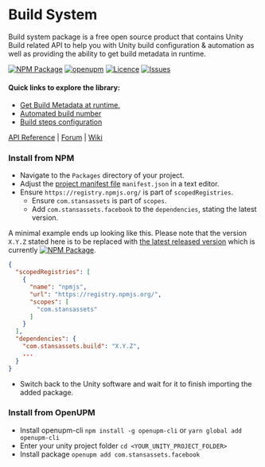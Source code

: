 # Build System

Build system package is a free open source product that contains Unity Build related API to help you with Unity build configuration & automation as well as providing the ability to get build metadata in runtime. 

[![NPM Package](https://img.shields.io/npm/v/com.stansassets.build)](https://www.npmjs.com/package/com.stansassets.build)
[![openupm](https://img.shields.io/npm/v/com.stansassets.build?label=openupm&registry_uri=https://package.openupm.com)](https://openupm.com/packages/com.stansassets.build/)
[![Licence](https://img.shields.io/npm/l/com.stansassets.build)](https://github.com/StansAssets/com.stansassets.build/blob/master/LICENSE)
[![Issues](https://img.shields.io/github/issues/StansAssets/com.stansassets.build)](https://github.com/StansAssets/com.stansassets.build/issues)

#### Quick links to explore the library:
* [Get Build Metadata at runtime.](https://myapi)
* [Automated build number](https://myapi)
* [Build steps configuration](https://myapi)

[API Reference](https://myapi) | [Forum](https://myforum) | [Wiki](https://github.com/StansAssets/com.stansassets.build/wiki)

### Install from NPM
* Navigate to the `Packages` directory of your project.
* Adjust the [project manifest file](https://docs.unity3d.com/Manual/upm-manifestPrj.html) `manifest.json` in a text editor.
* Ensure `https://registry.npmjs.org/` is part of `scopedRegistries`.
  * Ensure `com.stansassets` is part of `scopes`.
  * Add `com.stansassets.facebook` to the `dependencies`, stating the latest version.

A minimal example ends up looking like this. Please note that the version `X.Y.Z` stated here is to be replaced with [the latest released version](https://www.npmjs.com/package/com.stansassets.build) which is currently [![NPM Package](https://img.shields.io/npm/v/com.stansassets.build)](https://www.npmjs.com/package/com.stansassets.build).
  ```json
  {
    "scopedRegistries": [
      {
        "name": "npmjs",
        "url": "https://registry.npmjs.org/",
        "scopes": [
          "com.stansassets"
        ]
      }
    ],
    "dependencies": {
      "com.stansassets.build": "X.Y.Z",
      ...
    }
  }
  ```
* Switch back to the Unity software and wait for it to finish importing the added package.

### Install from OpenUPM
* Install openupm-cli `npm install -g openupm-cli` or `yarn global add openupm-cli`
* Enter your unity project folder `cd <YOUR_UNITY_PROJECT_FOLDER>`
* Install package `openupm add com.stansassets.facebook`
